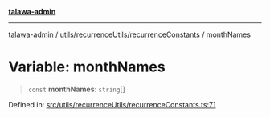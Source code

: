 [**talawa-admin**](../../../../README.md)

***

[talawa-admin](../../../../modules.md) / [utils/recurrenceUtils/recurrenceConstants](../README.md) / monthNames

# Variable: monthNames

> `const` **monthNames**: `string`[]

Defined in: [src/utils/recurrenceUtils/recurrenceConstants.ts:71](https://github.com/bint-Eve/talawa-admin/blob/16ddeb98e6868a55bca282e700a8f4212d222c01/src/utils/recurrenceUtils/recurrenceConstants.ts#L71)
